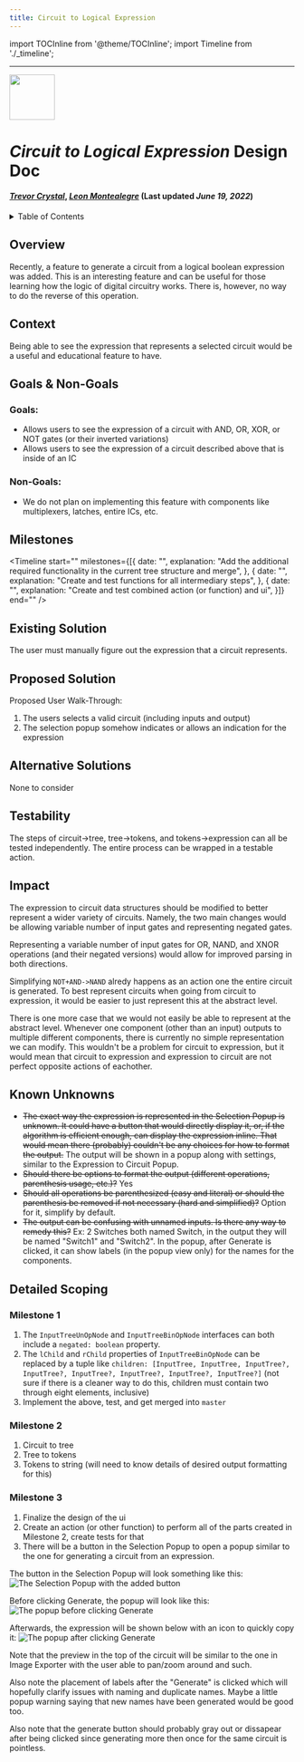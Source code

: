 ```yaml
---
title: Circuit to Logical Expression
---
```



import TOCInline from '@theme/TOCInline';
import Timeline from './_timeline';


---


<div style={{height: "80px", width: "100%"}}>
<img src="/img/icon.svg" width="80px" style={{float: "right"}} />
</div>


# *Circuit to Logical Expression* Design Doc
#### *[Trevor Crystal](https://github.com/TGCrystal)*, *[Leon Montealegre](https://github.com/LeonMontealegre)* (Last updated *June 19, 2022*)


<details>
    <summary>
        Table of Contents
    </summary>
    <TOCInline toc={toc} />
</details>


## Overview

Recently, a feature to generate a circuit from a logical boolean expression was added. This is an interesting feature and can be useful for those learning how the logic of digital circuitry works. There is, however, no way to do the reverse of this operation.


## Context

Being able to see the expression that represents a selected circuit would be a useful and educational feature to have.


## Goals & Non-Goals

### Goals:
- Allows users to see the expression of a circuit with AND, OR, XOR, or NOT gates (or their inverted variations)
- Allows users to see the expression of a circuit described above that is inside of an IC

### Non-Goals:
- We do not plan on implementing this feature with components like multiplexers, latches, entire ICs, etc.


## Milestones

<Timeline 
    start="" 
    milestones={[{
        date: "",
        explanation: "Add the additional required functionality in the current tree structure and merge",
    }, {
        date: "",
        explanation: "Create and test functions for all intermediary steps",
    }, {
        date: "",
        explanation: "Create and test combined action (or function) and ui",
    }]} 
    end="" />



## Existing Solution

The user must manually figure out the expression that a circuit represents.


## Proposed Solution

Proposed User Walk-Through:

1. The users selects a valid circuit (including inputs and output)
2. The selection popup somehow indicates or allows an indication for the expression


## Alternative Solutions

None to consider


## Testability

The steps of circuit->tree, tree->tokens, and tokens->expression can all be tested independently. The entire process can be wrapped in a testable action.


## Impact

The expression to circuit data structures should be modified to better represent a wider variety of circuits. Namely, the two main changes would be allowing variable number of input gates and representing negated gates.

Representing a variable number of input gates for OR, NAND, and XNOR operations (and their negated versions) would allow for improved parsing in both directions. 

Simplifying `NOT+AND->NAND` alredy happens as an action one the entire circuit is generated. To best represent circuits when going from circuit to expression, it would be easier to just represent this at the abstract level.

There is one more case that we would not easily be able to represent at the abstract level. Whenever one component (other than an input) outputs to multiple different components, there is currently no simple representation we can modify. This wouldn't be a problem for circuit to expression, but it would mean that circuit to expression and expression to circuit are not perfect opposite actions of eachother.


## Known Unknowns

- ~~The exact way the expression is represented in the Selection Popup is unknown. It could have a button that would directly display it, or, if the algorithm is efficient enough, can display the expression inline. That would mean there (probably) couldn't be any choices for how to format the output.~~ The output will be shown in a popup along with settings, similar to the Expression to Circuit Popup.
- ~~Should there be options to format the output (different operations, parenthesis usage, etc.)?~~ Yes
- ~~Should all operations be parenthesized (easy and literal) or should the parenthesis be removed if not necessary (hard and simplified)?~~ Option for it, simplify by default.
- ~~The output can be confusing with unnamed inputs. Is there any way to remedy this?~~ Ex: 2 Switches both named Switch, in the output they will be named "Switch1" and "Switch2". In the popup, after Generate is clicked, it can show labels (in the popup view only) for the names for the components.


## Detailed Scoping


### Milestone 1

1. The `InputTreeUnOpNode` and `InputTreeBinOpNode` interfaces can both include a `negated: boolean` property.
2. The `lChild` and `rChild` properties of `InputTreeBinOpNode` can be replaced by a tuple like `children: [InputTree, InputTree, InputTree?, InputTree?, InputTree?, InputTree?, InputTree?, InputTree?]` (not sure if there is a cleaner way to do this, children must contain two through eight elements, inclusive)
3. Implement the above, test, and get merged into `master`


### Milestone 2

1. Circuit to tree
2. Tree to tokens
3. Tokens to string (will need to know details of desired output formatting for this)


### Milestone 3

1. Finalize the design of the ui
2. Create an action (or other function) to perform all of the parts created in Milestone 2, create tests for that
3. There will be a button in the Selection Popup to open a popup similar to the one for generating a circuit from an expression.

The button in the Selection Popup will look something like this: ![The Selection Popup with the added button](img/CircuitToExpression/MockupPart1.jpg)

Before clicking Generate, the popup will look like this: ![The popup before clicking Generate](img/CircuitToExpression/MockupPart2.jpg)

Afterwards, the expression will be shown below with an icon to quickly copy it: ![The popup after clicking Generate](img/CircuitToExpression/MockupPart3.jpg)

Note that the preview in the top of the circuit will be similar to the one in Image Exporter with the user able to pan/zoom around and such.

Also note the placement of labels after the "Generate" is clicked which will hopefully clarify issues with naming and duplicate names. Maybe a little popup warning saying that new names have been generated would be good too.

Also note that the generate button should probably gray out or dissapear after being clicked since generating more then once for the same circuit is pointless.

